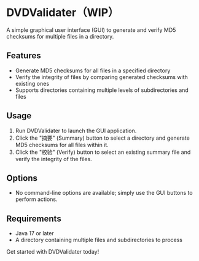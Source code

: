 # DVDValidater（WIP）

A simple graphical user interface (GUI) to generate and verify MD5 checksums for multiple files in a
directory.

## Features

* Generate MD5 checksums for all files in a specified directory
* Verify the integrity of files by comparing generated checksums with existing ones
* Supports directories containing multiple levels of subdirectories and files

## Usage

1. Run DVDValidater to launch the GUI application.
2. Click the "摘要" (Summary) button to select a directory and generate MD5 checksums for all files
   within it.
3. Click the "校验" (Verify) button to select an existing summary file and verify the integrity of the
   files.

## Options

* No command-line options are available; simply use the GUI buttons to perform actions.

## Requirements

* Java 17 or later
* A directory containing multiple files and subdirectories to process

Get started with DVDValidater today!
